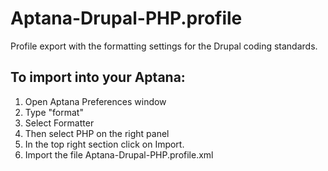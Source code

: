 Aptana-Drupal-PHP.profile
=========================

Profile export with the formatting settings for the Drupal coding standards.

To import into your Aptana:
---------------------------

1. Open Aptana Preferences window
2. Type "format"
3. Select Formatter 
4. Then select PHP on the right panel
5. In the top right section click on Import.
6. Import the file Aptana-Drupal-PHP.profile.xml
